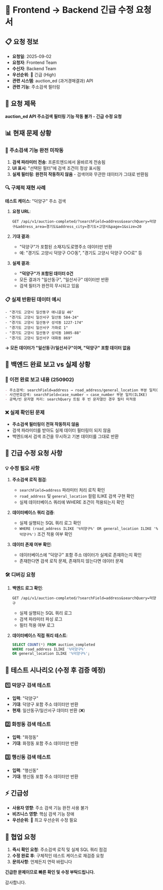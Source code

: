 # 🚨 Frontend → Backend 긴급 수정 요청서

## 📋 요청 정보

- **요청일**: 2025-09-02
- **요청자**: Frontend Team
- **수신자**: Backend Team
- **우선순위**: 🔴 긴급 (High)
- **관련 시스템**: auction_ed (과거경매결과) API
- **관련 기능**: 주소검색 필터링

## 🎯 요청 제목

**auction_ed API 주소검색 필터링 기능 작동 불가 - 긴급 수정 요청**

## 📊 현재 문제 상황

### 🚨 **주소검색 기능 완전 미작동**

1. **검색 파라미터 전송**: 프론트엔드에서 올바르게 전송됨
2. **UI 표시**: "선택된 필터"에 검색 조건이 정상 표시됨
3. **실제 필터링**: **완전히 작동하지 않음** - 검색어와 무관한 데이터가 그대로 반환됨

### 🔍 **구체적 재현 사례**

**테스트 케이스**: "덕양구" 주소 검색

1. **요청 URL**:

   ```
   GET /api/v1/auction-completed/?searchField=address&searchQuery=덕양구&address_area=경기도&address_city=경기도+고양시&page=1&size=20
   ```

2. **기대 결과**:

   - "덕양구"가 포함된 소재지/도로명주소 데이터만 반환
   - 예: "경기도 고양시 덕양구 ○○동", "경기도 고양시 덕양구 ○○로" 등

3. **실제 결과**:
   - **"덕양구"가 포함된 데이터 0건**
   - 모든 결과가 "일산동구", "일산서구" 데이터만 반환
   - 검색 필터가 완전히 무시되고 있음

### 📋 **실제 반환된 데이터 예시**

```
- "경기도 고양시 일산동구 애니골길 46"
- "경기도 고양시 일산서구 일산동 584-24"
- "경기도 고양시 일산동구 성석동 1227-174"
- "경기도 고양시 일산서구 가좌로 1"
- "경기도 고양시 일산동구 성석동 1005-88"
- "경기도 고양시 일산서구 대화동 869"
```

**→ 모든 데이터가 "일산동구/일산서구"이며, "덕양구" 포함 데이터 없음**

## 🔧 백엔드 완료 보고 vs 실제 상황

### 📝 **이전 완료 보고 내용** (250902)

```markdown
- 주소검색: searchField=address → road_address/general_location 부분 일치(ILIKE)
- 사건번호검색: searchField=case_number → case_number 부분 일치(ILIKE)
- 공백/빈 문자열 처리: searchQuery 트림 후 빈 문자열인 경우 필터 미적용
```

### ❌ **실제 확인된 문제**

- **주소검색 필터링이 전혀 작동하지 않음**
- 검색 파라미터를 받아도 실제 데이터 필터링이 되지 않음
- 백엔드에서 검색 조건을 무시하고 기본 데이터를 그대로 반환

## 🚀 긴급 수정 요청 사항

### 💡 **수정 필요 사항**

1. **주소검색 로직 점검**:

   - `searchField=address` 파라미터 처리 로직 확인
   - `road_address` 및 `general_location` 컬럼 ILIKE 검색 구현 확인
   - 실제 데이터베이스 쿼리에 WHERE 조건이 적용되는지 확인

2. **데이터베이스 쿼리 검증**:

   - 실제 실행되는 SQL 쿼리 로그 확인
   - `WHERE (road_address ILIKE '%덕양구%' OR general_location ILIKE '%덕양구%')` 조건 적용 여부 확인

3. **데이터 존재 여부 확인**:
   - 데이터베이스에 "덕양구" 포함 주소 데이터가 실제로 존재하는지 확인
   - 존재한다면 검색 로직 문제, 존재하지 않는다면 데이터 문제

### 🛠️ **디버깅 요청**

1. **백엔드 로그 확인**:

   ```
   GET /api/v1/auction-completed/?searchField=address&searchQuery=덕양구
   ```

   - 실제 실행되는 SQL 쿼리 로그
   - 검색 파라미터 파싱 로그
   - 필터 적용 여부 로그

2. **데이터베이스 직접 쿼리 테스트**:
   ```sql
   SELECT COUNT(*) FROM auction_completed
   WHERE road_address ILIKE '%덕양구%'
   OR general_location ILIKE '%덕양구%';
   ```

## 🧪 테스트 시나리오 (수정 후 검증 예정)

### 1️⃣ **덕양구 검색 테스트**

- **입력**: "덕양구"
- **기대**: 덕양구 포함 주소 데이터만 반환
- **현재**: 일산동구/일산서구 데이터 반환 (❌)

### 2️⃣ **화정동 검색 테스트**

- **입력**: "화정동"
- **기대**: 화정동 포함 주소 데이터만 반환

### 3️⃣ **행신동 검색 테스트**

- **입력**: "행신동"
- **기대**: 행신동 포함 주소 데이터만 반환

## ⚡ 긴급성

- **사용자 영향**: 주소 검색 기능 완전 사용 불가
- **비즈니스 영향**: 핵심 검색 기능 장애
- **우선순위**: 🔴 최고 우선순위 수정 필요

## 🤝 협업 요청

1. **즉시 확인 요청**: 주소검색 로직 및 실제 SQL 쿼리 점검
2. **수정 완료 후**: 구체적인 테스트 케이스로 재검증 요청
3. **문의사항**: 언제든지 연락 바랍니다

**긴급한 문제이므로 빠른 확인 및 수정 부탁드립니다.**

감사합니다.
